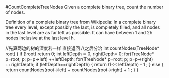 #CountCompleteTreeNodes
Given a complete binary tree, count the number of nodes.

Definition of a complete binary tree from Wikipedia:
In a complete binary tree every level, except possibly the last, is completely filled, and all nodes in the last level are as far left as possible. 
It can have between 1 and 2h nodes inclusive at the last level h.



//先算两边的树的深度若一样 直接返回
//之后分治
int countNodes(TreeNode* root) {
        if (!root)
            return 0;
        int leftDepth = 0, rightDepth= 0;
        for(TreeNode* p=root; p; p=p->left) ++leftDepth;
        for(TreeNode* p=root; p; p=p->right) ++rightDepth;
        if (leftDepth==rightDepth) {
            return (1<< leftDepth) - 1 ;
        }
        else {
            return countNodes(root->left) + countNodes(root->right) + 1 ;
        }
    }



